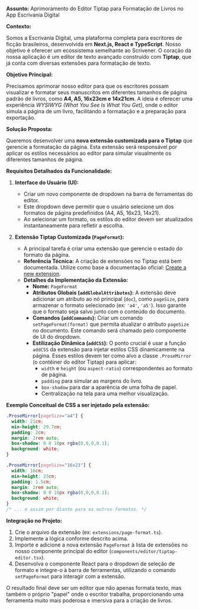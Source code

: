 **Assunto:** Aprimoramento do Editor Tiptap para Formatação de Livros no App Escrivania Digital

**Contexto:**

Somos a Escrivania Digital, uma plataforma completa para escritores de ficção brasileiros, desenvolvida em **Next.js, React e TypeScript**. Nosso objetivo é oferecer um ecossistema semelhante ao Scrivener. O coração da nossa aplicação é um editor de texto avançado construído com **Tiptap**, que já conta com diversas extensões para formatação de texto.

**Objetivo Principal:**

Precisamos aprimorar nosso editor para que os escritores possam visualizar e formatar seus manuscritos em diferentes tamanhos de página padrão de livros, como **A4, A5, 16x23cm e 14x21cm**. A ideia é oferecer uma experiência *WYSIWYG (What You See Is What You Get)*, onde o editor simula a página de um livro, facilitando a formatação e a preparação para exportação.

**Solução Proposta:**

Queremos desenvolver uma **nova extensão customizada para o Tiptap** que gerencie a formatação da página. Esta extensão será responsável por aplicar os estilos necessários ao editor para simular visualmente os diferentes tamanhos de página.

**Requisitos Detalhados da Funcionalidade:**

1.  **Interface do Usuário (UI):**

      * Criar um novo componente de dropdown na barra de ferramentas do editor.
      * Este dropdown deve permitir que o usuário selecione um dos formatos de página predefinidos (A4, A5, 16x23, 14x21).
      * Ao selecionar um formato, os estilos do editor devem ser atualizados instantaneamente para refletir a escolha.

2.  **Extensão Tiptap Customizada (`PageFormat`):**

      * A principal tarefa é criar uma extensão que gerencie o estado do formato da página.
      * **Referência Técnica:** A criação de extensões no Tiptap está bem documentada. Utilize como base a documentação oficial: [Create a new extension](https://tiptap.dev/docs/editor/core-concepts/extensions#create-a-new-extension).
      * **Detalhes da Implementação da Extensão:**
          * **Nome:** `PageFormat`
          * **Atributos Globais (`addGlobalAttributes`):** A extensão deve adicionar um atributo ao nó principal (`doc`), como `pageSize`, para armazenar o formato selecionado (ex: `'a4'`, `'a5'`). Isso garante que o formato seja salvo junto com o conteúdo do documento.
          * **Comandos (`addCommands`):** Criar um comando `setPageFormat(format)` que permita atualizar o atributo `pageSize` no documento. Este comando será chamado pelo componente de UI do dropdown.
          * **Estilização Dinâmica (`addCSS`):** O ponto crucial é usar a função `addCSS` da extensão para injetar estilos CSS dinamicamente na página. Esses estilos devem ter como alvo a classe `.ProseMirror` (o contêiner do editor Tiptap) para aplicar:
              * `width` e `height` (ou `aspect-ratio`) correspondentes ao formato de página.
              * `padding` para simular as margens do livro.
              * `box-shadow` para dar a aparência de uma folha de papel.
              * Centralização na tela para uma melhor visualização.

**Exemplo Conceitual de CSS a ser injetado pela extensão:**

```css
.ProseMirror[pageSize="a4"] {
  width: 21cm;
  min-height: 29.7cm;
  padding: 2cm;
  margin: 2rem auto;
  box-shadow: 0 0 10px rgba(0,0,0,0.1);
  background: white;
}

.ProseMirror[pageSize="16x23"] {
  width: 16cm;
  min-height: 23cm;
  padding: 1.5cm;
  margin: 2rem auto;
  box-shadow: 0 0 10px rgba(0,0,0,0.1);
  background: white;
}
/* ... e assim por diante para os outros formatos. */
```

**Integração no Projeto:**

1.  Crie o arquivo da extensão (ex: `extensions/page-format.ts`).
2.  Implemente a lógica conforme descrito acima.
3.  Importe e adicione a nova extensão `PageFormat` à lista de extensões no nosso componente principal do editor (`components/editor/tiptap-editor.tsx`).
4.  Desenvolva o componente React para o dropdown de seleção de formato e integre-o à barra de ferramentas, utilizando o comando `setPageFormat` para interagir com a extensão.

O resultado final deve ser um editor que não apenas formata texto, mas também o próprio "papel" onde o escritor trabalha, proporcionando uma ferramenta muito mais poderosa e imersiva para a criação de livros.